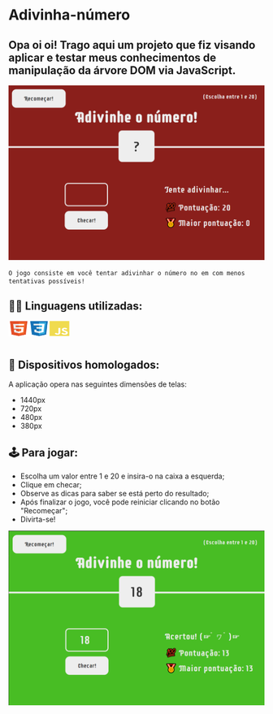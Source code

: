 # Adivinha-número

## Opa oi oi! Trago aqui um projeto que fiz visando aplicar e testar meus conhecimentos de manipulação da árvore DOM via JavaScript.
<img src="assets/img/img-1.png" width="550px" alt="imagem-home">



    O jogo consiste em você tentar adivinhar o número no em com menos tentativas possíveis!

## 👨‍💻 Linguagens utilizadas:
<table>
    <tbody>
        <img align="center" alt="Gabez-HTML" height="30" width="40" src="https://raw.githubusercontent.com/devicons/devicon/master/icons/html5/html5-original.svg">
        <img align="center" alt="Gabez-CSS" height="30" width="40" src="https://raw.githubusercontent.com/devicons/devicon/master/icons/css3/css3-original.svg">
        <img align="center" alt="Gabez-Js" height="30" width="40" src="https://raw.githubusercontent.com/devicons/devicon/master/icons/javascript/javascript-plain.svg">  
    </tbody>
</table>

## 📱 Dispositivos homologados:
A aplicação opera nas seguintes dimensões de telas:
- 1440px
- 720px
- 480px
- 380px


## 🕹 Para jogar:
- Escolha um valor entre 1 e 20 e insira-o
na caixa a esquerda; 
- Clique em checar;
- Observe as dicas para saber se está perto do resultado;
- Após finalizar o jogo, você pode reiniciar clicando no botão  "Recomeçar";
- Divirta-se!

<img src="assets/img/img-2.png" width="550px" alt="imagem-home">